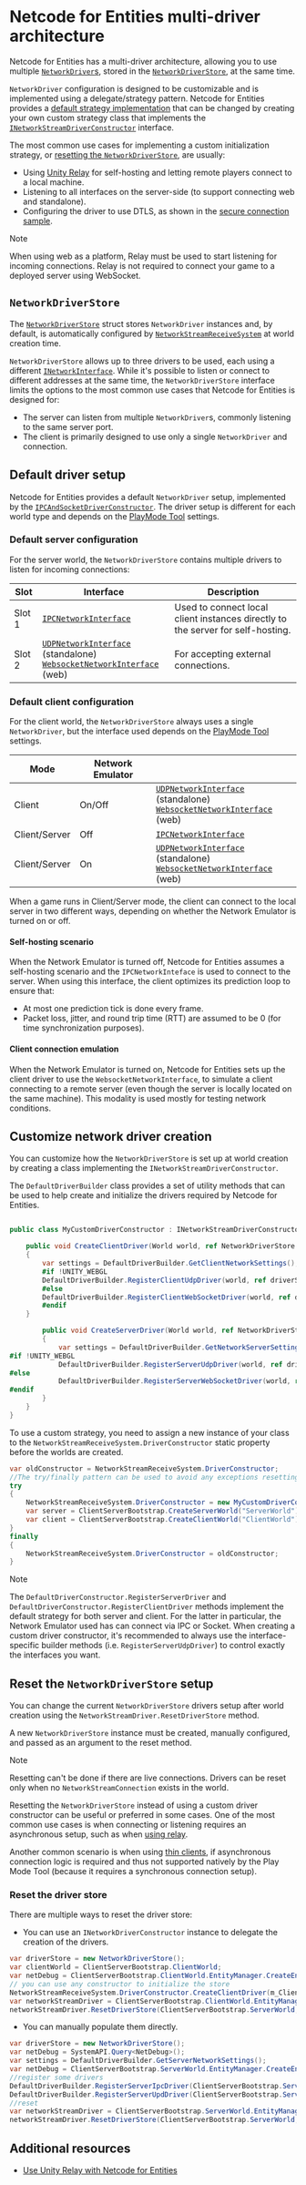 # Netcode for Entities multi-driver architecture

Netcode for Entities has a multi-driver architecture, allowing you to use multiple [`NetworkDriver`s](https://docs.unity3d.com/Packages/com.unity.transport@latest?subfolder=/api/Unity.Networking.Transport.NetworkDriver.html), stored in the [`NetworkDriverStore`](https://docs.unity3d.com/Packages/com.unity.netcode@latest?subfolder=/api/Unity.NetCode.NetworkDriverStore.html), at the same time.

`NetworkDriver` configuration is designed to be customizable and is implemented using a delegate/strategy pattern. Netcode for Entities provides a [default strategy implementation](#default-driver-setup) that can be changed by creating your own custom strategy class that implements the [`INetworkStreamDriverConstructor`](https://docs.unity3d.com/Packages/com.unity.netcode.adapter.utp@latest?subfolder=/api/Unity.Netcode.INetworkStreamDriverConstructor.html) interface.

The most common use cases for implementing a custom initialization strategy, or [resetting the `NetworkDriverStore`](#resetting-the-networkdriverstore-setup), are usually:

- Using [Unity Relay](networking-using-relay.md) for self-hosting and letting remote players connect to a local machine.
- Listening to all interfaces on the server-side (to support connecting web and standalone).
- Configuring the driver to use DTLS, as shown in the [secure connection sample](https://github.com/Unity-Technologies/EntityComponentSystemSamples/tree/master/NetcodeSamples/Assets/Samples/HelloNetcode/2_Intermediate/08_SecureConnection).

> [!NOTE]
> When using web as a platform, Relay must be used to start listening for incoming
> connections. Relay is not required to connect your game to a deployed server using WebSocket.

## `NetworkDriverStore`

The [`NetworkDriverStore`](https://docs.unity3d.com/Packages/com.unity.netcode@latest?subfolder=/api/Unity.NetCode.NetworkDriverStore.html) struct stores `NetworkDriver` instances and, by default, is automatically configured by [`NetworkStreamReceiveSystem`](https://docs.unity3d.com/Packages/com.unity.netcode@latest?subfolder=/api/Unity.NetCode.NetworkStreamReceiveSystem.html) at world creation time.

`NetworkDriverStore` allows up to three drivers to be used, each using a different [`INetworkInterface`](https://docs.unity3d.com/Packages/com.unity.transport@latest?subfolder=/api/Unity.Networking.Transport.INetworkInterface.html). While it's possible to listen or connect to different addresses at the same time, the `NetworkDriverStore` interface limits the options to the most common use cases that Netcode for Entities is designed for:

- The server can listen from multiple `NetworkDriver`s, commonly listening to the same server port.
- The client is primarily designed to use only a single `NetworkDriver` and connection.

## Default driver setup

Netcode for Entities provides a default `NetworkDriver` setup, implemented by the [`IPCAndSocketDriverConstructor`](https://docs.unity3d.com/Packages/com.unity.netcode@latest?subfolder=/api/Unity.NetCode.IPCAndSocketDriverConstructor.html). The driver setup is different for each world type and depends on the [PlayMode Tool](playmode-tool.md) settings.

### Default server configuration

For the server world, the `NetworkDriverStore` contains multiple drivers to listen for incoming connections:

| Slot   | Interface                                                            | Description                                                                      |
|--------|----------------------------------------------------------------------|----------------------------------------------------------------------------------|
| Slot 1 | [`IPCNetworkInterface`](https://docs.unity3d.com/Packages/com.unity.transport@latest?subfolder=/api/Unity.Networking.Transport.IPCNetworkInterface.html)                                                  | Used to connect local client instances directly to the server for self-hosting.   |
| Slot 2 | [`UDPNetworkInterface`](https://docs.unity3d.com/Packages/com.unity.transport@latest?subfolder=/api/Unity.Networking.Transport.UDPNetworkInterface.html) (standalone)<br/>[`WebsocketNetworkInterface`](https://docs.unity3d.com/Packages/com.unity.transport@latest?subfolder=/api/Unity.Networking.Transport.WebSocketNetworkInterface.html) (web) | For accepting external connections.                                               |

### Default client configuration

For the client world, the `NetworkDriverStore` always uses a single `NetworkDriver`, but the interface used depends on the [PlayMode Tool](playmode-tool.md) settings.

| Mode          | Network Emulator |                                                                        |
|---------------|------------------|------------------------------------------------------------------------|
| Client        | On/Off           | [`UDPNetworkInterface`](https://docs.unity3d.com/Packages/com.unity.transport@latest?subfolder=/api/Unity.Networking.Transport.UDPNetworkInterface.html) (standalone)<br/>[`WebsocketNetworkInterface`](https://docs.unity3d.com/Packages/com.unity.transport@latest?subfolder=/api/Unity.Networking.Transport.WebSocketNetworkInterface.html) (web)   |
| Client/Server | Off              | [`IPCNetworkInterface`](https://docs.unity3d.com/Packages/com.unity.transport@latest?subfolder=/api/Unity.Networking.Transport.IPCNetworkInterface.html)                                                    |
| Client/Server | On               | [`UDPNetworkInterface`](https://docs.unity3d.com/Packages/com.unity.transport@latest?subfolder=/api/Unity.Networking.Transport.UDPNetworkInterface.html) (standalone)<br/>[`WebsocketNetworkInterface`](https://docs.unity3d.com/Packages/com.unity.transport@latest?subfolder=/api/Unity.Networking.Transport.WebSocketNetworkInterface.html) (web)   |                                                   |

When a game runs in Client/Server mode, the client can connect to the local server in two different ways, depending on whether the Network Emulator is turned on or off.

#### Self-hosting scenario

When the Network Emulator is turned off, Netcode for Entities assumes a self-hosting scenario and the `IPCNetworkInteface` is used
to connect to the server. When using this interface, the client optimizes its prediction loop to ensure that:

- At most one prediction tick is done every frame.
- Packet loss, jitter, and round trip time (RTT) are assumed to be 0 (for time synchronization purposes).

#### Client connection emulation

When the Network Emulator is turned on, Netcode for Entities sets up the client driver to use the `WebsocketNetworkInterface`, to simulate a client
connecting to a remote server (even though the server is locally located on the same machine). This modality is used mostly for testing
network conditions.

## Customize network driver creation

You can customize how the `NetworkDriverStore` is set up at world creation by creating a class implementing the `INetworkStreamDriverConstructor`.

The `DefaultDriverBuilder` class provides a set of utility methods that can be used to help create and initialize the drivers required by Netcode for Entities.

```csharp

public class MyCustomDriverConstructor : INetworkStreamDriverConstructor

    public void CreateClientDriver(World world, ref NetworkDriverStore driverStore, NetDebug netDebug)
    {
        var settings = DefaultDriverBuilder.GetClientNetworkSettings();
        #if !UNITY_WEBGL
        DefaultDriverBuilder.RegisterClientUdpDriver(world, ref driverStore, netDebug, settings);
        #else
        DefaultDriverBuilder.RegisterClientWebSocketDriver(world, ref driverStore, netDebug, settings);
        #endif
    }

        public void CreateServerDriver(World world, ref NetworkDriverStore driverStore, NetDebug netDebug)
        {
            var settings = DefaultDriverBuilder.GetNetworkServerSettings();
#if !UNITY_WEBGL
            DefaultDriverBuilder.RegisterServerUdpDriver(world, ref driverStore, netDebug, relaySettings);
#else
            DefaultDriverBuilder.RegisterServerWebSocketDriver(world, ref driverStore, netDebug, relaySettings);
#endif
        }
    }
}
```

To use a custom strategy, you need to assign a new instance of your class to the `NetworkStreamReceiveSystem.DriverConstructor` static property before the worlds are created.

```csharp
var oldConstructor = NetworkStreamReceiveSystem.DriverConstructor;
//The try/finally pattern can be used to avoid any exceptions resetting back to the old default.
try
{
    NetworkStreamReceiveSystem.DriverConstructor = new MyCustomDriverConstructor();
    var server = ClientServerBootstrap.CreateServerWorld("ServerWorld");
    var client = ClientServerBootstrap.CreateClientWorld("ClientWorld");
}
finally
{
    NetworkStreamReceiveSystem.DriverConstructor = oldConstructor;
}
```


> [!NOTE]
> The `DefaultDriverConstructor.RegisterServerDriver` and `DefaultDriverConstructor.RegisterClientDriver` methods implement
> the default strategy for both server and client. For the latter in particular, the Network Emulator used has can connect
> via IPC or Socket. When creating a custom driver constructor, it's recommended to always use the interface-specific builder methods (i.e. `RegisterServerUdpDriver`)
> to control exactly the interfaces you want.

## Reset the `NetworkDriverStore` setup

You can change the current `NetworkDriverStore` drivers setup after world creation using the `NetworkStreamDriver.ResetDriverStore` method.

A new `NetworkDriverStore` instance must be created, manually configured, and passed as an argument to the reset method.

> [!NOTE]
> Resetting can't be done if there are live connections. Drivers can be reset only when no `NetworkStreamConnection` exists in the world.

Resetting the `NetworkDriverStore` instead of using a custom driver constructor can be useful or preferred in some cases. One
of the most common use cases is when connecting or listening requires an asynchronous setup, such as when [using relay](configure-drivers-for-relay.md).

Another common scenario is when using [thin clients](thin-clients.md), if asynchronous connection logic is required and thus not supported natively by the Play Mode Tool (because it requires a synchronous connection setup).

### Reset the driver store

There are multiple ways to reset the driver store:

- You can use an `INetworkDriverConstructor` instance to delegate the creation of the drivers.

```csharp
var driverStore = new NetworkDriverStore();
var clientWorld = ClientServerBootstrap.ClientWorld;
var netDebug = ClientServerBootstrap.ClientWorld.EntityManager.CreateEntityQuery(typeof(NetDebug)).GetSingleton<NetDebug>();
// you can use any constructor to initialize the store
NetworkStreamReceiveSystem.DriverConstructor.CreateClientDriver(m_ClientWorld, ref driverStore, netDebug);
var networkStreamDriver = ClientServerBootstrap.ClientWorld.EntityManager.CreateEntityQuery(typeof(NetworkStreamDriver)).GetSingleton<NetworkStreamDriver>();
networkStreamDriver.ResetDriverStore(ClientServerBootstrap.ServerWorld, ref driverStore);
```

- You can manually populate them directly.

```csharp
var driverStore = new NetworkDriverStore();
var netDebug = SystemAPI.Query<NetDebug>();
var settings = DefaultDriverBuilder.GetServerNetworkSettings();
var netDebug = ClientServerBootstrap.ServerWorld.EntityManager.CreateEntityQuery(typeof(NetDebug)).GetSingleton<NetDebug>();
//register some drivers
DefaultDriverBuilder.RegisterServerIpcDriver(ClientServerBootstrap.ServerWorld, ref driverStore, netDebug, settings);
DefaultDriverBuilder.RegisterServerUpdDriver(ClientServerBootstrap.ServerWorld, ref driverStore, netDebug, settings);
//reset
var networkStreamDriver = ClientServerBootstrap.ServerWorld.EntityManager.CreateEntityQuery(typeof(NetworkStreamDriver)).GetSingleton<NetworkStreamDriver>();
networkStreamDriver.ResetDriverStore(ClientServerBootstrap.ServerWorld, ref driverStore);
```

## Additional resources

* [Use Unity Relay with Netcode for Entities](networking-using-relay.md)
